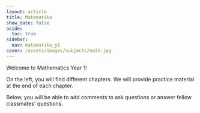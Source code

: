```yaml
---
layout: article
title: Matematika
show_date: false
aside:
  toc: true
sidebar:
  nav: matematika_y1
cover: /assets/images/subjects/math.jpg
---
```

Welcome to Mathematics Year 1!

On the left, you will find different chapters. We will provide practice material at the end of each chapter.

Below, you will be able to add comments to ask questions or answer fellow classmates' questions.
